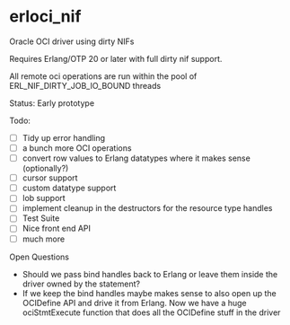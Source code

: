 # erloci_nif
Oracle OCI driver using dirty NIFs

Requires Erlang/OTP 20 or later with full dirty nif support.

All remote oci operations are run within the pool of ERL_NIF_DIRTY_JOB_IO_BOUND threads

Status: Early prototype

Todo:

- [ ] Tidy up error handling
- [ ] a bunch more OCI operations
- [ ] convert row values to Erlang datatypes where it makes sense (optionally?)
- [ ] cursor support
- [ ] custom datatype support
- [ ] lob support
- [ ] implement cleanup in the destructors for the resource type handles
- [ ] Test Suite
- [ ] Nice front end API
- [ ] much more

Open Questions
- Should we pass bind handles back to Erlang or leave them inside the driver owned by the statement?
- If we keep the bind handles maybe makes sense to also open up the OCIDefine API and drive it from Erlang.
  Now we have a huge ociStmtExecute function that does all the OCIDefine stuff in the driver